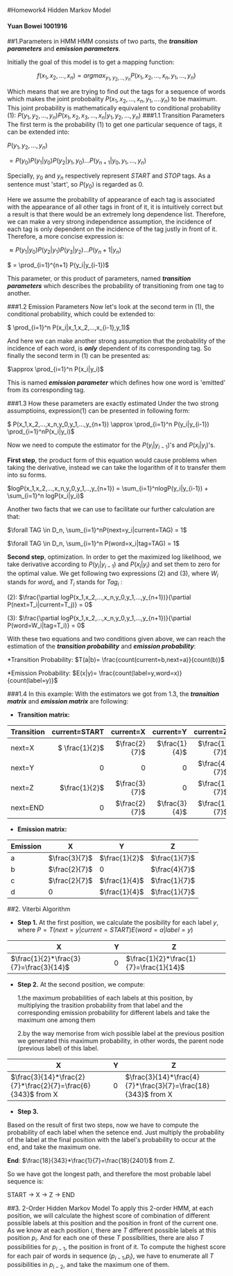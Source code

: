 #Homework4 Hidden Markov Model
#### Yuan Bowei 1001916

##1.Parameters in HMM
HMM consists of two parts, the ***transition parameters*** and ***emission parameters***.

Initially the goal of this model is to get a mapping function:

$$f(x_1,x_2,...,x_n) = argmax_{y_1,y_2,..,y_n} P(x_1,x_2,...,x_n,y_1,...,y_n)$$

Which means that we are trying to find out the tags for a sequence of words which makes the joint probobality $P(x_1,x_2,...,x_n,y_1,....y_n)$ to be maximum. This joint probability is mathematically equivalent to conditional probability (1):
$P(y_1,y_2,...,y_n)P(x_1,x_2,x_3,...,x_n|y_1,y_2,...,y_n)$
###1.1 Transition Parameters
The first term is the probability (1) to get one particular sequence of tags, it can be extended into:

$P(y_1,y_2,...,y_n)$

$=P(y_0)P(y_1|y_0)P(y_2|y_1,y_0)...P(y_{n+1}|y_0,y_1,...,y_n)$
	
Specially, $y_0$ and $y_n$ respectively represent $START$ and $STOP$ tags. As a sentence must 'start', so $P(y_0)$ is regarded as 0.

Here we assume the probability of appearance of each tag is associated with the appearance of all other tags in front of it, it is intuitively correct but a result is that there would be an extremely long dependence list. Therefore, we can make a very strong independence assumption, the incidence of each tag is only dependent on the incidence of the tag justly in front of it. Therefore, a more concise expression is:

$\approx P(y_1|y_0)P(y_2|y_1)P(y_3|y_2)...P(y_n+1|y_n)$

$ = \prod_{i=1}^{n+1} P(y_i|y_{i-1})$

This parameter, or this product of parameters, named ***transition parameters*** which describes the probability of transitioning from one tag to another.

###1.2 Emission Parameters
Now let's look at the second term in (1), the conditional probability, which could be extended to:

$ \prod_{i=1}^n P(x_i|x_1,x_2,...,x_{i-1},y_1)$

And here we can make another strong assumption that the probability of the incidence of each word, is ***only*** dependent of its corresponding tag. So finally the second term in (1) can be presented as:

$\approx \prod_{i=1}^n P(x_i|y_i)$

This is named ***emission parameter*** which defines how one word is 'emitted' from its corresponding tag.

###1.3 How these parameters are exactly estimated
Under the two strong assumptioins, expression(1) can be presented in following form:

$ P(x_1,x_2,...,x_n,y_0,y_1,...,y_{n+1}) \approx \prod_{i=1}^n P(y_i|y_{i-1}) \prod_{i=1}^nP(x_i|y_i)$ 

Now we need to compute the estimator for the $P(y_i|y_{i-1})$'s and $P(x_i|y_i)$'s.

**First step**, the product form of this equation would cause problems when taking the derivative, instead we can take the logarithm of it to transfer them into su forms.

$logP(x_1,x_2,...,x_n,y_0,y_1,..,y_{n+1}) = \sum_{i=1}^nlogP(y_i|y_{i-1}) + \sum_{i=1}^n logP(x_i|y_i)$

Another two facts that we can use to facilitate our further calculation are that:

$\forall TAG \in D_n, \sum_{i=1}^nP(next=y_i|current=TAG) = 1$

$\forall TAG \in D_n,  \sum_{i=1}^n P(word=x_i|tag=TAG) = 1$

**Second step**, optimization. In order to get the maximized log likelihood, we take derivative according to $P(y_i|y_{i-1})$ and $P(x_i|y_i)$ and set them to zero for the optimal value. We get following two expressions (2) and (3), where $W_i$ stands for $word_i$, and $T_i$ stands for $Tag_i$ :

(2): $\frac{\partial logP(x_1,x_2,...,x_n,y_0,y_1,...,y_{n+1})}{\partial P(next=T_i|current=T_j)} = 0$

(3): $\frac{\partial logP(x_1,x_2,...,x_n,y_0,y_1,...,y_{n+1})}{\partial P(word=W_i|tag=T_i)} = 0$

With these two equations and two conditions given above, we can reach the estimation of the ***transition probability*** and ***emission probability***:

*Transition Probability: $T(a|b)= \frac{count(current=b,next=a)}{count(b)}$

*Emission Probability: $E(x|y)= \frac{count(label=y,word=x)}{count(label=y)}$

###1.4 In this example:
With the estimators we got from 1.3, the ***transition matrix*** and ***emission matrix*** are following:

* **Transition matrix:**

Transition|current=START|current=X|current=Y|current=Z
----|-------:|------:|-----:|-----:
next=X|$ \frac{1}{2}$|$\frac{2}{7}$|$\frac{1}{4}$|$\frac{1}{7}$
next=Y|0|0|0|$\frac{4}{7}$
next=Z	|$\frac{1}{2}$|$\frac{3}{7}$|0|$\frac{1}{7}$
next=END|0|$\frac{2}{7}$|$\frac{3}{4}$|$\frac{1}{7}$
* **Emission matrix:**

Emission|X|Y|Z
---|---|---|---
a|$\frac{3}{7}$|$\frac{1}{2}$|$\frac{1}{7}$
b|$\frac{2}{7}$|0|$\frac{4}{7}$
c|$\frac{2}{7}$|$\frac{1}{4}$|$\frac{1}{7}$
d|0|$\frac{1}{4}$|$\frac{1}{7}$

##2. Viterbi Algorithm
* **Step 1.**
At the first position, we calculate the posibility for each label *y*, where $P = T(next=y|current=START)E(word=a|label=y)$

X|Y|Z
---|---|---
$\frac{1}{2}*\frac{3}{7}=\frac{3}{14}$|0|$\frac{1}{2}*\frac{1}{7}=\frac{1}{14}$
* **Step 2.**
At the second position, we compute:
	
  1.the maximum probabilities of each labels at this position, by multiplying the trasition probability from that label and the corresponding emission probability for different labels and take the maximum one among them
  
  2.by the way memorise from wich possible label at the previous position we generated this maximum probability, in other words, the parent node (previous label) of this label.

X|Y|Z
---|---|---
$\frac{3}{14}*\frac{2}{7}*\frac{2}{7}=\frac{6}{343}$ from X|0|$\frac{3}{14}*\frac{4}{7}*\frac{3}{7}=\frac{18}{343}$ from X

* **Step 3.**

Based on the result of first two steps, now we have to compute the probability of each label when the setence end. Just multiply the probability of the label at the final position with the label's probability to occur at the end, and take the maximum one.

**End**: $\frac{18}{343}*\frac{1}{7}=\frac{18}{2401}$ from Z.

So we have got the longest path, and therefore the most probable label sequence is:

START -> X -> Z -> END

##3. 2-Order Hidden Markov Model
To apply this 2-order HMM, at each position, we will calculate the highest score of combination of different possible labels at this position and the position in front of the current one. As we know at each position $i$, there are $T$ different possible labels at this position $p_i$. And for each one of these $T$ possibilities, there are also $T$ possibilities for $p_{i-1}$, the position in front of it. To compute the highest score for each pair of words in sequence ($p_{i-1}$,$p_i$), we have to enumerate all $T$ possibilities in $p_{i-2}$, and take the maximum one of them. 